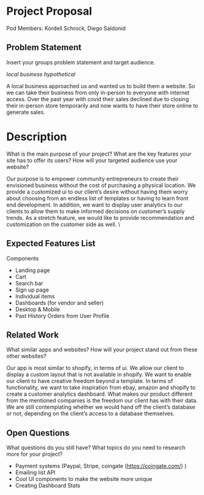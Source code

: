 # Project Proposal

Pod Members: Kordell Schrock, Diego Saldonid

## Problem Statement

Insert your groups problem statement and target audience.

*local business hypothetical*

A local business approached us and wanted us to build them a website. So we can take their business from only in-person to everyone with internet access. Over the past year with covid their sales declined due to closing their in-person store temporarily and now wants to have their store online to generate sales.

# Description

What is the main purpose of your project? What are the key features your site has to offer its users? How will your targeted audience use your website?

Our purpose is to empower community entrepreneurs to create their envisioned business without the cost of purchasing a physical location. We provide a customized ui to our client’s desire without having them worry about choosing from an endless list of templates or having to learn front end development. In addition, we want to display user analytics to our clients to allow them to make informed decisions on customer’s supply trends. As a stretch feature, we would like to provide recommendation and customization on the customer side as well. \

## Expected Features List

Components

* Landing page
* Cart
* Search bar
* Sign up page
* Individual items
* Dashboards (for vendor and seller)
* Desktop & Mobile
* Past History Orders from User Profile
 
## Related Work

What similar apps and websites? How will your project stand out from these other websites?

Our app is most similar to shopify, in terms of ui. We allow our client to display a custom layout that is not available in shopify. We want to enable our client to have creative freedom beyond a template. 
In terms of functionality, we want to take inspiration from ebay, amazon and shopify to create a customer analytics dashboard. What makes our product different from the mentioned companies is the freedom our client has with their data. We are still contemplating whether we would hand off the client’s database or not, depending on the client’s access to a database themselves. 

## Open Questions

What questions do you still have? What topics do you need to research more for your project?

* Payment systems (Paypal, Stripe, coingate (https://coingate.com/) ) 
* Emailing list API 
* Cool UI components to make the website more unique
* Creating Dashboard Stats 
